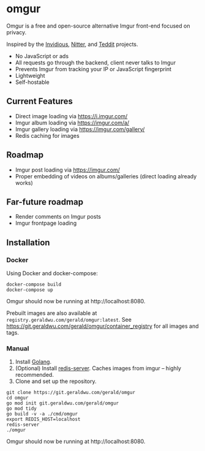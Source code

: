 # omgur

Omgur is a free and open-source alternative Imgur front-end focused on privacy.

Inspired by the [Invidious](https://github.com/iv-org/invidious), [Nitter](https://github.com/zedeus/nitter), and [Teddit](https://github.com/teddit-net/teddit) projects.

- No JavaScript or ads
- All requests go through the backend, client never talks to Imgur
- Prevents Imgur from tracking your IP or JavaScript fingerprint
- Lightweight
- Self-hostable

## Current Features

- Direct image loading via https://i.imgur.com/
- Imgur album loading via https://imgur.com/a/
- Imgur gallery loading via https://imgur.com/gallery/
- Redis caching for images

## Roadmap

- Imgur post loading via https://imgur.com/
- Proper embedding of videos on albums/galleries (direct loading already works)

## Far-future roadmap

- Render comments on Imgur posts
- Imgur frontpage loading

## Installation

### Docker

Using Docker and docker-compose:

```
docker-compose build
docker-compose up
```

Omgur should now be running at http://localhost:8080.

Prebuilt images are also available at `registry.geraldwu.com/gerald/omgur:latest`. See https://git.geraldwu.com/gerald/omgur/container_registry for all images and tags.

### Manual

1. Install [Golang](https://golang.org/).
1. (Optional) Install [redis-server](https://redis.io/).
Caches images from imgur – highly recommended.
1. Clone and set up the repository.
```
git clone https://git.geraldwu.com/gerald/omgur
cd omgur
go mod init git.geraldwu.com/gerald/omgur
go mod tidy
go build -v -a ./cmd/omgur
export REDIS_HOST=localhost
redis-server
./omgur
```

Omgur should now be running at http://localhost:8080.
